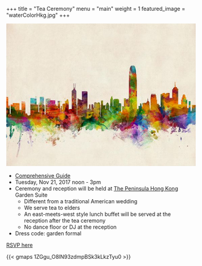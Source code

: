 +++
title = "Tea Ceremony"
menu = "main"
weight = 1
featured_image = "waterColorHkg.jpg"
+++

![main](img/waterColorHkg.jpg)

* [Comprehensive Guide](https://www.teasenz.com/chinese-tea/chinese-wedding-tea-ceremony.html)
* Tuesday, Nov 21, 2017 noon - 3pm
* Ceremony and reception will be held at [The Peninsula Hong Kong](http://hongkong.peninsula.com/en/default) Garden Suite
  * Different from a traditional American wedding
  * We serve tea to elders
  * An east-meets-west style lunch buffet will be served at the reception after the tea ceremony
  * No dance floor or DJ at the reception
* Dress code: garden formal

[RSVP here](https://goo.gl/forms/7aor96Y5VgALDTKZ2)

{{< gmaps 1ZGgu_O8lN93zdmpBSk3kLkzTyu0 >}}




